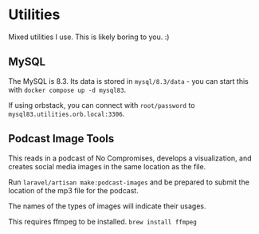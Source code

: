 # Utilities
Mixed utilities I use. This is likely boring to you. :)

## MySQL

The MySQL is 8.3. Its data is stored in `mysql/8.3/data` - you can start this with `docker compose up -d mysql83`.

If using orbstack, you can connect with `root/password` to `mysql83.utilities.orb.local:3306`.

## Podcast Image Tools

This reads in a podcast of No Compromises, develops a visualization, and creates social media images in the same location as the file.

Run `laravel/artisan make:podcast-images` and be prepared to submit the location of the mp3 file for the podcast.

The names of the types of images will indicate their usages.

This requires ffmpeg to be installed. `brew install ffmpeg`
